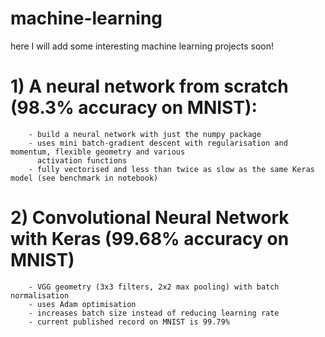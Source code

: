 # machine-learning

 here I will add some interesting machine learning projects soon!

# 1) A neural network from scratch (98.3% accuracy on MNIST):
        - build a neural network with just the numpy package
        - uses mini batch-gradient descent with regularisation and momentum, flexible geometry and various
          activation functions     
        - fully vectorised and less than twice as slow as the same Keras model (see benchmark in notebook)
        

# 2) Convolutional Neural Network with Keras (99.68% accuracy on MNIST)
        - VGG geometry (3x3 filters, 2x2 max pooling) with batch normalisation
        - uses Adam optimisation
        - increases batch size instead of reducing learning rate
        - current published record on MNIST is 99.79%
